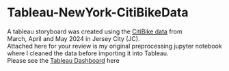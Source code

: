# Tableau-NewYork-CitiBikeData
A tableau storyboard was created using the [CitiBike data](https://s3.amazonaws.com/tripdata/index.html) from <br/>
March, April and May 2024 in Jersey City (JC).<br/>
Attached here for your review is my original preprocessing jupyter notebook where I cleaned the data before importing it into Tableau.<br/>
Please see the [Tableau Dashboard](https://public.tableau.com/views/Module18Challenge-NewYorkCitiBikeData/StationPopularityandPeakRidesStory?:language=en-US&publish=yes&:sid=&:redirect=auth&:display_count=n&:origin=viz_share_link) here

